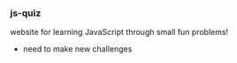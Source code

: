 ### js-quiz

website for learning JavaScript through small fun problems!


- need to make new challenges
